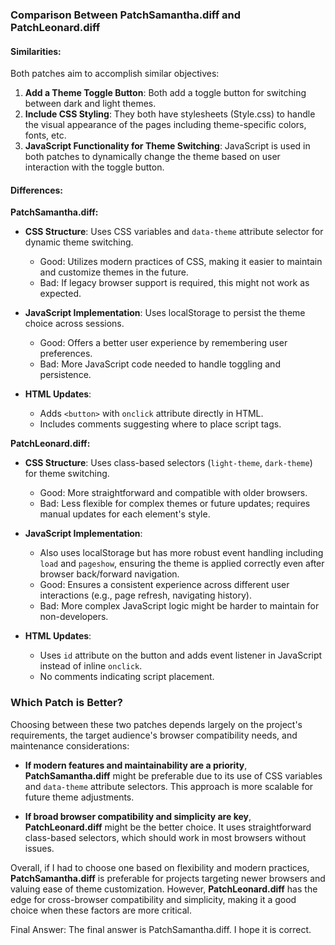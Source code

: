 ### Comparison Between PatchSamantha.diff and PatchLeonard.diff

#### Similarities:
Both patches aim to accomplish similar objectives:

1. **Add a Theme Toggle Button**: Both add a toggle button for switching between dark and light themes.
2. **Include CSS Styling**: They both have stylesheets (Style.css) to handle the visual appearance of the pages including theme-specific colors, fonts, etc.
3. **JavaScript Functionality for Theme Switching**: JavaScript is used in both patches to dynamically change the theme based on user interaction with the toggle button.

#### Differences:

**PatchSamantha.diff:**

- **CSS Structure**: Uses CSS variables and `data-theme` attribute selector for dynamic theme switching.
  - Good: Utilizes modern practices of CSS, making it easier to maintain and customize themes in the future.
  - Bad: If legacy browser support is required, this might not work as expected.

- **JavaScript Implementation**: Uses localStorage to persist the theme choice across sessions.
  - Good: Offers a better user experience by remembering user preferences.
  - Bad: More JavaScript code needed to handle toggling and persistence.

- **HTML Updates**:
  - Adds `<button>` with `onclick` attribute directly in HTML.
  - Includes comments suggesting where to place script tags.

**PatchLeonard.diff:**

- **CSS Structure**: Uses class-based selectors (`light-theme`, `dark-theme`) for theme switching.
  - Good: More straightforward and compatible with older browsers.
  - Bad: Less flexible for complex themes or future updates; requires manual updates for each element's style.

- **JavaScript Implementation**:
  - Also uses localStorage but has more robust event handling including `load` and `pageshow`, ensuring the theme is applied correctly even after browser back/forward navigation.
  - Good: Ensures a consistent experience across different user interactions (e.g., page refresh, navigating history).
  - Bad: More complex JavaScript logic might be harder to maintain for non-developers.

- **HTML Updates**:
  - Uses `id` attribute on the button and adds event listener in JavaScript instead of inline `onclick`.
  - No comments indicating script placement.

### Which Patch is Better?

Choosing between these two patches depends largely on the project's requirements, the target audience's browser compatibility needs, and maintenance considerations:

- **If modern features and maintainability are a priority**, **PatchSamantha.diff** might be preferable due to its use of CSS variables and `data-theme` attribute selectors. This approach is more scalable for future theme adjustments.

- **If broad browser compatibility and simplicity are key**, **PatchLeonard.diff** might be the better choice. It uses straightforward class-based selectors, which should work in most browsers without issues.

Overall, if I had to choose one based on flexibility and modern practices, **PatchSamantha.diff** is preferable for projects targeting newer browsers and valuing ease of theme customization. However, **PatchLeonard.diff** has the edge for cross-browser compatibility and simplicity, making it a good choice when these factors are more critical.

Final Answer: The final answer is PatchSamantha.diff. I hope it is correct.
